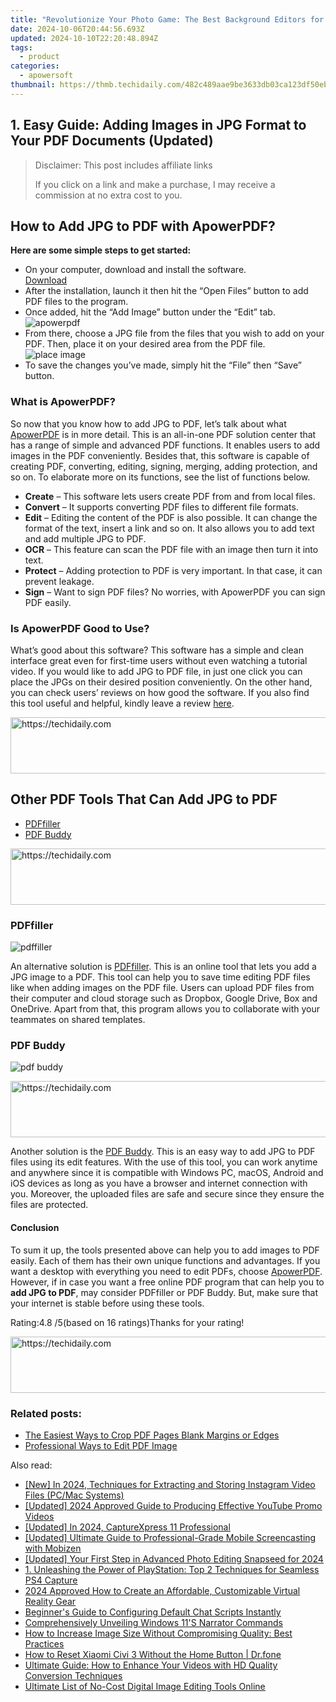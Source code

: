 ```yaml
---
title: "Revolutionize Your Photo Game: The Best Background Editors for Stunning Selfies"
date: 2024-10-06T20:44:56.693Z
updated: 2024-10-10T22:20:48.894Z
tags:
  - product
categories:
  - apowersoft
thumbnail: https://thmb.techidaily.com/482c489aae9be3633db03ca123df50eb46b4ca67b2d63a56b54a85ecacf2cf27.jpg
---
```


## 1. Easy Guide: Adding Images in JPG Format to Your PDF Documents (Updated)

>  Disclaimer: This post includes affiliate links
>
>  If you click on a link and make a purchase, I may receive a commission at no extra cost to you.
>

## How to Add JPG to PDF with ApowerPDF?

**Here are some simple steps to get started:**

* On your computer, download and install the software.  
[Download](https://tools.techidaily.com/apowersoft/products/)
* After the installation, launch it then hit the “Open Files” button to add PDF files to the program.
* Once added, hit the “Add Image” button under the “Edit” tab.  
![apowerpdf](https://www.apowersoft.com//webusupload.aoscdn.com/apowercom/wp-content/uploads/2020/07/add-image.jpg.webp)
* From there, choose a JPG file from the files that you wish to add on your PDF. Then, place it on your desired area from the PDF file.  
![place image](https://www.apowersoft.com//webusupload.aoscdn.com/apowercom/wp-content/uploads/2020/07/place-jpg.jpg.webp)
* To save the changes you’ve made, simply hit the “File” then “Save” button.

### What is ApowerPDF?

So now that you know how to add JPG to PDF, let’s talk about what [ApowerPDF](https://tools.techidaily.com/apowersoft/apower-pdf/) is in more detail. This is an all-in-one PDF solution center that has a range of simple and advanced PDF functions. It enables users to add images in the PDF conveniently. Besides that, this software is capable of creating PDF, converting, editing, signing, merging, adding protection, and so on. To elaborate more on its functions, see the list of functions below.

* **Create** – This software lets users create PDF from and from local files.
* **Convert** – It supports converting PDF files to different file formats.
* **Edit**  – Editing the content of the PDF is also possible. It can change the format of the text, insert a link and so on. It also allows you to add text and add multiple JPG to PDF.
* **OCR** – This feature can scan the PDF file with an image then turn it into text.
* **Protect** – Adding protection to PDF is very important. In that case, it can prevent leakage.
* **Sign** – Want to sign PDF files? No worries, with ApowerPDF you can sign PDF easily.

### Is ApowerPDF Good to Use?

What’s good about this software? This software has a simple and clean interface great even for first-time users without even watching a tutorial video. If you would like to add JPG to PDF file, in just one click you can place the JPGs on their desired position conveniently. On the other hand, you can check users’ reviews on how good the software. If you also find this tool useful and helpful, kindly leave a review [here](https://www.g2crowd.com/products/apowerpdf/reviews).

<!-- affiliate ads begin -->
<a href="https://imp.i357552.net/c/5597632/863035/11832" target="_top" id="863035">
  <img src="//a.impactradius-go.com/display-ad/11832-863035" border="0" alt="https://techidaily.com" width="728" height="90"/>
</a>
<img height="0" width="0" src="https://imp.i357552.net/i/5597632/863035/11832" style="position:absolute;visibility:hidden;" border="0" />
<!-- affiliate ads end -->

## Other PDF Tools That Can Add JPG to PDF

* [PDFfiller](https://tools.techidaily.com/apowersoft/products/)
* [PDF Buddy](https://tools.techidaily.com/apowersoft/products/)

<!-- affiliate ads begin -->
<a href="https://ephamedtechinc.pxf.io/c/5597632/2126493/26400" target="_top" id="2126493">
  <img src="//a.impactradius-go.com/display-ad/26400-2126493" border="0" alt="https://techidaily.com" width="640" height="90"/>
</a>
<img height="0" width="0" src="https://ephamedtechinc.pxf.io/i/5597632/2126493/26400" style="position:absolute;visibility:hidden;" border="0" />
<!-- affiliate ads end -->

### PDFfiller

![pdffiller](https://www.apowersoft.com//webusupload.aoscdn.com/apowercom/wp-content/uploads/2020/07/add-image-pdffiller.jpg.webp)

An alternative solution is [PDFfiller](https://www.pdffiller.com/en/categories/add-image.htm). This is an online tool that lets you add a JPG image to a PDF. This tool can help you to save time editing PDF files like when adding images on the PDF file. Users can upload PDF files from their computer and cloud storage such as Dropbox, Google Drive, Box and OneDrive. Apart from that, this program allows you to collaborate with your teammates on shared templates.

### PDF Buddy

![pdf buddy](https://www.apowersoft.com//webusupload.aoscdn.com/apowercom/wp-content/uploads/2020/07/add-jpg-using-pdfbuddy.jpg.webp)

<!-- affiliate ads begin -->
<a href="https://ephamedtechinc.pxf.io/c/5597632/2137216/26400" target="_top" id="2137216">
  <img src="//a.impactradius-go.com/display-ad/26400-2137216" border="0" alt="https://techidaily.com" width="728" height="90"/>
</a>
<img height="0" width="0" src="https://ephamedtechinc.pxf.io/i/5597632/2137216/26400" style="position:absolute;visibility:hidden;" border="0" />
<!-- affiliate ads end -->

Another solution is the [PDF Buddy](https://www.pdfbuddy.com/how-to/add-image-to-pdf). This is an easy way to add JPG to PDF files using its edit features. With the use of this tool, you can work anytime and anywhere since it is compatible with Windows PC, macOS, Android and iOS devices as long as you have a browser and internet connection with you. Moreover, the uploaded files are safe and secure since they ensure the files are protected.

#### Conclusion

To sum it up, the tools presented above can help you to add images to PDF easily. Each of them has their own unique functions and advantages. If you want a desktop with everything you need to edit PDFs, choose [ApowerPDF](https://tools.techidaily.com/apowersoft/apower-pdf/). However, if in case you want a free online PDF program that can help you to **add JPG to PDF**, may consider PDFfiller or PDF Buddy. But, make sure that your internet is stable before using these tools.

Rating:4.8 /5(based on 16 ratings)Thanks for your rating!

<!-- affiliate ads begin -->
<a href="https://appsumo.8odi.net/c/5597632/2094428/7443" target="_top" id="2094428">
  <img src="//a.impactradius-go.com/display-ad/7443-2094428" border="0" alt="https://techidaily.com" width="728" height="90"/>
</a>
<img height="0" width="0" src="https://appsumo.8odi.net/i/5597632/2094428/7443" style="position:absolute;visibility:hidden;" border="0" />
<!-- affiliate ads end -->

### Related posts:

* [The Easiest Ways to Crop PDF Pages Blank Margins or Edges](https://tools.techidaily.com/apowersoft/apower-pdf/)
* [Professional Ways to Edit PDF Image](https://tools.techidaily.com/apowersoft/apower-pdf/)

<ins class="adsbygoogle"
     style="display:block"
     data-ad-format="autorelaxed"
     data-ad-client="ca-pub-7571918770474297"
     data-ad-slot="1223367746"></ins>

<ins class="adsbygoogle"
     style="display:block"
     data-ad-client="ca-pub-7571918770474297"
     data-ad-slot="8358498916"
     data-ad-format="auto"
     data-full-width-responsive="true"></ins>

<span class="atpl-alsoreadstyle">Also read:</span>
<div><ul>
<li><a href="https://instagram-videos.techidaily.com/new-in-2024-techniques-for-extracting-and-storing-instagram-video-files-pcmac-systems/"><u>[New] In 2024, Techniques for Extracting and Storing Instagram Video Files (PC/Mac Systems)</u></a></li>
<li><a href="https://youtube-webster.techidaily.com/ed-2024-approved-guide-to-producing-effective-youtube-promo-videos/"><u>[Updated] 2024 Approved Guide to Producing Effective YouTube Promo Videos</u></a></li>
<li><a href="https://remote-screen-capture.techidaily.com/updated-in-2024-capturexpress-11-professional/"><u>[Updated] In 2024, CaptureXpress 11 Professional</u></a></li>
<li><a href="https://desktop-recording.techidaily.com/updated-ultimate-guide-to-professional-grade-mobile-screencasting-with-mobizen/"><u>[Updated] Ultimate Guide to Professional-Grade Mobile Screencasting with Mobizen</u></a></li>
<li><a href="https://fox-blue.techidaily.com/updated-your-first-step-in-advanced-photo-editing-snapseed-for-2024/"><u>[Updated] Your First Step in Advanced Photo Editing Snapseed for 2024</u></a></li>
<li><a href="https://fox-within.techidaily.com/1-unleashing-the-power-of-playstation-top-2-techniques-for-seamless-ps4-capture/"><u>1. Unleashing the Power of PlayStation: Top 2 Techniques for Seamless PS4 Capture</u></a></li>
<li><a href="https://some-knowledge.techidaily.com/2024-approved-how-to-create-an-affordable-customizable-virtual-reality-gear/"><u>2024 Approved How to Create an Affordable, Customizable Virtual Reality Gear</u></a></li>
<li><a href="https://fox-within.techidaily.com/beginners-guide-to-configuring-default-chat-scripts-instantly/"><u>Beginner's Guide to Configuring Default Chat Scripts Instantly</u></a></li>
<li><a href="https://win11.techidaily.com/comprehensively-unveiling-windows-11s-narrator-commands/"><u>Comprehensively Unveiling Windows 11'S Narrator Commands</u></a></li>
<li><a href="https://fox-within.techidaily.com/how-to-increase-image-size-without-compromising-quality-best-practices/"><u>How to Increase Image Size Without Compromising Quality: Best Practices</u></a></li>
<li><a href="https://techidaily.com/how-to-reset-xiaomi-civi-3-without-the-home-button-drfone-by-drfone-reset-android-reset-android/"><u>How to Reset Xiaomi Civi 3 Without the Home Button | Dr.fone</u></a></li>
<li><a href="https://fox-within.techidaily.com/ultimate-guide-how-to-enhance-your-videos-with-hd-quality-conversion-techniques/"><u>Ultimate Guide: How to Enhance Your Videos with HD Quality Conversion Techniques</u></a></li>
<li><a href="https://fox-within.techidaily.com/ultimate-list-of-no-cost-digital-image-editing-tools-online/"><u>Ultimate List of No-Cost Digital Image Editing Tools Online</u></a></li>
</ul></div>

